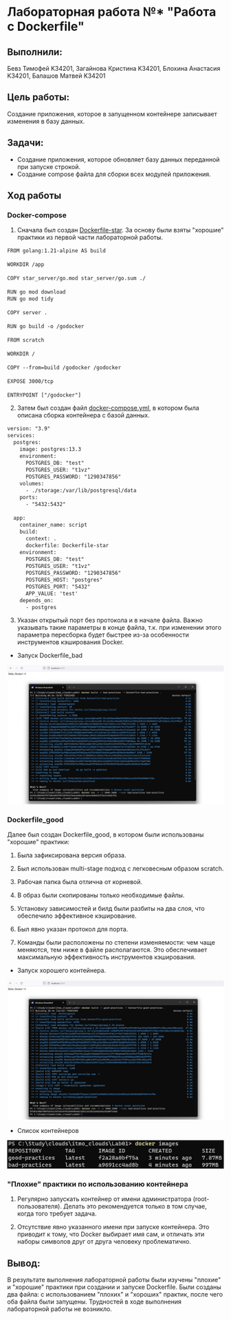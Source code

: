 # Лабораторная работа №* "Работа с Dockerfile"

## Выполнили: 
Бевз Тимофей K34201, Загайнова Кристина K34201, Блохина Анастасия K34201, Балашов Матвей K34201

## Цель работы:
Создание приложения, которое в запущенном контейнере записывает изменения в базу данных.

## Задачи:
* Создание приложения, которое обновляет базу данных переданной при запуске строкой.
* Создание compose файла для сборки всех модулей приложения. 

## Ход работы

### Docker-compose

1. Сначала был создан [Dockerfile-star](https://github.com/T1vz/itmo_clouds/blob/main/Lab01/Dockerfile-star). За основу были взяты "хорошие" практики из первой части лабораторной работы. 

```
FROM golang:1.21-alpine AS build

WORKDIR /app

COPY star_server/go.mod star_server/go.sum ./

RUN go mod download
RUN go mod tidy

COPY server .

RUN go build -o /godocker

FROM scratch

WORKDIR /

COPY --from=build /godocker /godocker

EXPOSE 3000/tcp

ENTRYPOINT ["/godocker"]
```

2. Затем был создан файл [docker-compose.yml](https://github.com/T1vz/itmo_clouds/blob/main/Lab01/docker-compose.yml), в котором была описана сборка контейнера с базой данных.

```
version: "3.9"
services:
  postgres:
    image: postgres:13.3
    environment:
      POSTGRES_DB: "test"
      POSTGRES_USER: "t1vz"
      POSTGRES_PASSWORD: "1290347856"
    volumes:
      - ./storage:/var/lib/postgresql/data
    ports:
      - "5432:5432"

  app:
    container_name: script
    build:
      context: .
      dockerfile: Dockerfile-star
    environment:
      POSTGRES_DB: "test"
      POSTGRES_USER: "t1vz"
      POSTGRES_PASSWORD: "1290347856"
      POSTGRES_HOST: "postgres"
      POSTGRES_PORT: "5432"
      APP_VALUE: 'test'
    depends_on:
      - postgres
```

3. Указан открытый порт без протокола и в начале файла. Важно указывать такие параметры в конце файла, т.к. при изменении этого параметра пересборка будет быстрее из-за особенности инструментов кэширования Docker.

* Запуск Dockerfile_bad

![img4](./img/bad.jpg)

### Dockerfile_good

Далее был создан Dockerfile_good, в котором были использованы "хорошие" практики:

1. Была зафиксирована версия образа.

2. Был использован multi-stage подход с легковесным образом scratch.

3. Рабочая папка была отлична от корневой.

4. В образ были скопированы только необходимые файлы.

5. Установку зависимостей и билд были разбиты на два слоя, что обеспечило эффективное кэширование.

6. Был явно указан протокол для порта.

7. Команды были расположены по степени изменяемости: чем чаще меняются, тем ниже в файле располагаются. Это обеспечивает максимальную эффективность инструментов кэширования.

* Запуск хорошего контейнера.

![img1](./img/good.jpg)

* Список контейнеров

![img1](./img/list.jpg)

### "Плохие" практики по использованию контейнера

1. Регулярно запускать контейнер от имени администратора (root-пользователя). Делать это рекомендуется только в том случае, когда того требует задача.

2. Отсутствие явно указанного имени при запуске контейнера. Это приводит к тому, что Docker выбирает имя сам, и отличать эти наборы символов друг от друга человеку проблематично.


## Вывод:
В результате выполнения лабораторной работы были изучены "плохие" и "хорошие" практики при создании и запуске Dockerfile. Были созданы два файла: с использованием "плохих" и "хороших" практик, после чего оба файла были запущены. Трудностей в ходе выполнения лабораторной работы не возникло.
